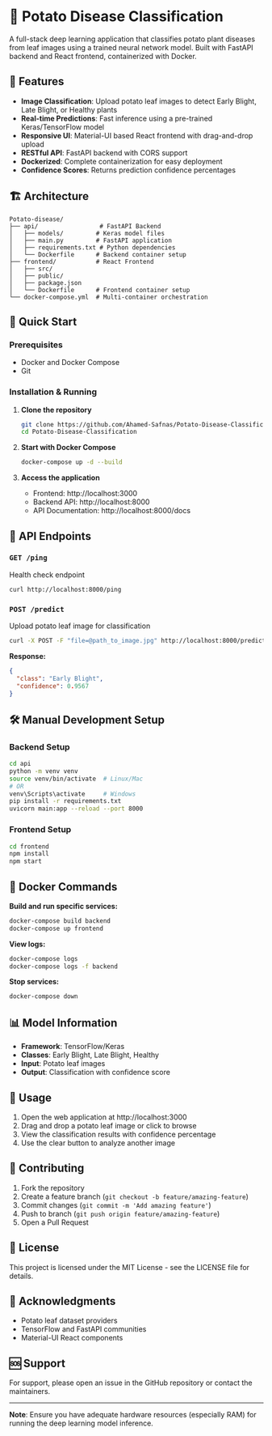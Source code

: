 # 🥔 Potato Disease Classification

A full-stack deep learning application that classifies potato plant diseases from leaf images using a trained neural network model. Built with FastAPI backend and React frontend, containerized with Docker.

## 🌟 Features

- **Image Classification**: Upload potato leaf images to detect Early Blight, Late Blight, or Healthy plants
- **Real-time Predictions**: Fast inference using a pre-trained Keras/TensorFlow model
- **Responsive UI**: Material-UI based React frontend with drag-and-drop upload
- **RESTful API**: FastAPI backend with CORS support
- **Dockerized**: Complete containerization for easy deployment
- **Confidence Scores**: Returns prediction confidence percentages

## 🏗️ Architecture

```
Potato-disease/
├── api/                 # FastAPI Backend
│   ├── models/         # Keras model files
│   ├── main.py         # FastAPI application
│   ├── requirements.txt # Python dependencies
│   └── Dockerfile      # Backend container setup
├── frontend/           # React Frontend
│   ├── src/
│   ├── public/
│   ├── package.json
│   └── Dockerfile      # Frontend container setup
└── docker-compose.yml  # Multi-container orchestration
```

## 🚀 Quick Start

### Prerequisites
- Docker and Docker Compose
- Git

### Installation & Running

1. **Clone the repository**
   ```bash
   git clone https://github.com/Ahamed-Safnas/Potato-Disease-Classification.git
   cd Potato-Disease-Classification
   ```

2. **Start with Docker Compose**
   ```bash
   docker-compose up -d --build
   ```

3. **Access the application**
   - Frontend: http://localhost:3000
   - Backend API: http://localhost:8000
   - API Documentation: http://localhost:8000/docs

## 📖 API Endpoints

### `GET /ping`
Health check endpoint
```bash
curl http://localhost:8000/ping
```

### `POST /predict`
Upload potato leaf image for classification
```bash
curl -X POST -F "file=@path_to_image.jpg" http://localhost:8000/predict
```

**Response:**
```json
{
  "class": "Early Blight",
  "confidence": 0.9567
}
```

## 🛠️ Manual Development Setup

### Backend Setup
```bash
cd api
python -m venv venv
source venv/bin/activate  # Linux/Mac
# OR
venv\Scripts\activate     # Windows
pip install -r requirements.txt
uvicorn main:app --reload --port 8000
```

### Frontend Setup
```bash
cd frontend
npm install
npm start
```

## 🐳 Docker Commands

**Build and run specific services:**
```bash
docker-compose build backend
docker-compose up frontend
```

**View logs:**
```bash
docker-compose logs
docker-compose logs -f backend
```

**Stop services:**
```bash
docker-compose down
```

## 📊 Model Information

- **Framework**: TensorFlow/Keras
- **Classes**: Early Blight, Late Blight, Healthy
- **Input**: Potato leaf images
- **Output**: Classification with confidence score

## 🎯 Usage

1. Open the web application at http://localhost:3000
2. Drag and drop a potato leaf image or click to browse
3. View the classification results with confidence percentage
4. Use the clear button to analyze another image

## 🤝 Contributing

1. Fork the repository
2. Create a feature branch (`git checkout -b feature/amazing-feature`)
3. Commit changes (`git commit -m 'Add amazing feature'`)
4. Push to branch (`git push origin feature/amazing-feature`)
5. Open a Pull Request

## 📝 License

This project is licensed under the MIT License - see the LICENSE file for details.

## 🙏 Acknowledgments

- Potato leaf dataset providers
- TensorFlow and FastAPI communities
- Material-UI React components

## 🆘 Support

For support, please open an issue in the GitHub repository or contact the maintainers.

---

**Note**: Ensure you have adequate hardware resources (especially RAM) for running the deep learning model inference.
